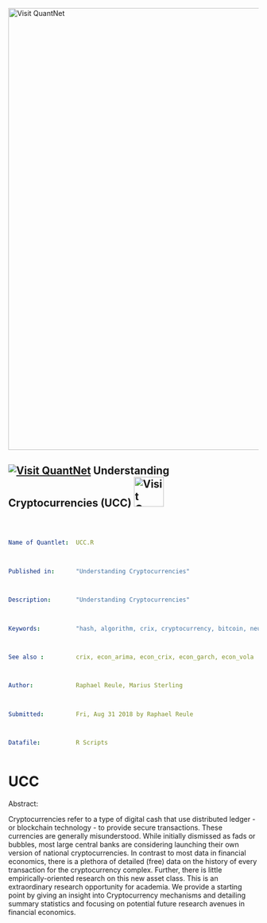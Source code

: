
[<img src="https://github.com/QuantLet/Styleguide-and-FAQ/blob/master/pictures/banner.png" width="888" alt="Visit QuantNet">](http://quantlet.de/)

## [<img src="https://github.com/QuantLet/Styleguide-and-FAQ/blob/master/pictures/qloqo.png" alt="Visit QuantNet">](http://quantlet.de/) **Understanding Cryptocurrencies (UCC)** [<img src="https://github.com/QuantLet/Styleguide-and-FAQ/blob/master/pictures/QN2.png" width="60" alt="Visit QuantNet 2.0">](http://quantlet.de/)


```yaml



Name of Quantlet:  UCC.R

 

Published in:      "Understanding Cryptocurrencies"

  

Description:       "Understanding Cryptocurrencies"

 

Keywords:          "hash, algorithm, crix, cryptocurrency, bitcoin, neural network, trading, fintech"



See also :         crix, econ_arima, econ_crix, econ_garch, econ_vola



Author:            Raphael Reule, Marius Sterling

  

Submitted:         Fri, Aug 31 2018 by Raphael Reule

  

Datafile:          R Scripts



```


# UCC

Abstract:

Cryptocurrencies refer to a type of digital cash that use distributed ledger - or blockchain technology - to provide secure transactions. These currencies are generally misunderstood. While initially dismissed as fads or bubbles, most large central banks are considering launching their own version of national cryptocurrencies. In contrast to most data in financial economics, there is a plethora of detailed (free) data on the history of every transaction for the cryptocurrency complex. Further, there is little empirically-oriented research on this new asset class. This is an extraordinary research opportunity for academia. We provide a starting point by giving an insight into Cryptocurrency mechanisms and detailing summary statistics and focusing on potential future research avenues in financial economics.
